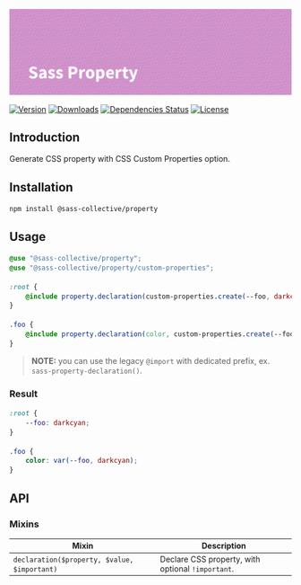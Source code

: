 ![Sass Property](.github/banner.png)

[![Version](https://flat.badgen.net/npm/v/@sass-collective/property)](https://www.npmjs.com/package/@sass-collective/property)
[![Downloads](https://flat.badgen.net/npm/dt/@sass-collective/property)](https://www.npmjs.com/package/@sass-collective/property)
[![Dependencies Status](https://david-dm.org/sass-collective/sass-collective/status.svg?style=flat-square&path=packages/property)](https://david-dm.org/sass-collective/sass-collective?path=packages/property)
[![License](https://flat.badgen.net/github/license/sass-collective/sass-collective)](https://flat.badgen.net/github/license/sass-collective/sass-collective)

## Introduction

Generate CSS property with CSS Custom Properties option.

## Installation

```shell
npm install @sass-collective/property
```

## Usage

```scss
@use "@sass-collective/property";
@use "@sass-collective/property/custom-properties";

:root {
    @include property.declaration(custom-properties.create(--foo, darkcyan));
}

.foo {
    @include property.declaration(color, custom-properties.create(--foo, darkcyan));
}
```

> **NOTE:** you can use the legacy `@import` with dedicated prefix, ex. `sass-property-declaration()`.

### Result

```css
:root {
    --foo: darkcyan;
}

.foo {
    color: var(--foo, darkcyan);
}
```

## API

### Mixins

| Mixin | Description |
| --- | --- |
| `declaration($property, $value, $important)` | Declare CSS property, with optional `!important`. |

